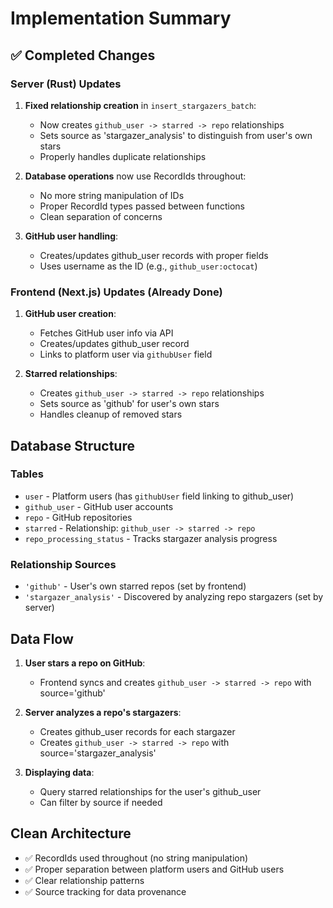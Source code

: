 # Implementation Summary

## ✅ Completed Changes

### Server (Rust) Updates
1. **Fixed relationship creation** in `insert_stargazers_batch`:
   - Now creates `github_user -> starred -> repo` relationships
   - Sets source as 'stargazer_analysis' to distinguish from user's own stars
   - Properly handles duplicate relationships

2. **Database operations** now use RecordIds throughout:
   - No more string manipulation of IDs
   - Proper RecordId types passed between functions
   - Clean separation of concerns

3. **GitHub user handling**:
   - Creates/updates github_user records with proper fields
   - Uses username as the ID (e.g., `github_user:octocat`)

### Frontend (Next.js) Updates (Already Done)
1. **GitHub user creation**:
   - Fetches GitHub user info via API
   - Creates/updates github_user record
   - Links to platform user via `githubUser` field

2. **Starred relationships**:
   - Creates `github_user -> starred -> repo` relationships
   - Sets source as 'github' for user's own stars
   - Handles cleanup of removed stars

## Database Structure

### Tables
- `user` - Platform users (has `githubUser` field linking to github_user)
- `github_user` - GitHub user accounts
- `repo` - GitHub repositories
- `starred` - Relationship: `github_user -> starred -> repo`
- `repo_processing_status` - Tracks stargazer analysis progress

### Relationship Sources
- `'github'` - User's own starred repos (set by frontend)
- `'stargazer_analysis'` - Discovered by analyzing repo stargazers (set by server)

## Data Flow

1. **User stars a repo on GitHub**:
   - Frontend syncs and creates `github_user -> starred -> repo` with source='github'

2. **Server analyzes a repo's stargazers**:
   - Creates github_user records for each stargazer
   - Creates `github_user -> starred -> repo` with source='stargazer_analysis'

3. **Displaying data**:
   - Query starred relationships for the user's github_user
   - Can filter by source if needed

## Clean Architecture
- ✅ RecordIds used throughout (no string manipulation)
- ✅ Proper separation between platform users and GitHub users
- ✅ Clear relationship patterns
- ✅ Source tracking for data provenance